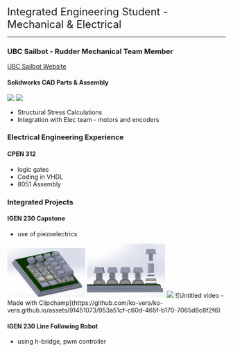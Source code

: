 

<br/>
<!---<img src="https://github.com/ko-vera/ko-vera.github.io/assets/91451073/cd6c7775-5e18-4cb7-b367-4364af5e81c0" width="90">--->
<font size ="5">Integrated Engineering Student - Mechanical & Electrical</font>  

----
### UBC Sailbot - Rudder Mechanical Team Member
[UBC Sailbot Website](https://www.ubcsailbot.org/)
#### Solidworks CAD Parts & Assembly
<img src="https://github.com/ko-vera/ko-vera.github.io/assets/91451073/18be7fbe-1d6d-4935-bb8d-18311dc1d2e1" width="180"> <img src="https://github.com/ko-vera/ko-vera.github.io/assets/91451073/dcda9d7b-4d81-40f5-aba7-b0ffed2962ce" width="300">

- Structural Stress Calculations
- Integration with Elec team - motors and encoders


### Electrical Engineering Experience
#### CPEN 312
- logic gates
- Coding in VHDL 
- 8051 Assembly

  
### Integrated Projects
#### IGEN 230 Capstone
- use of piezoelectrics
<img src="/assets/numpadbreakdown" width="180">
<img src="/assets/numpadexploded" width="180">
<img src="/assets/numpadgif?raw=true" width="180">
![Untitled video - Made with Clipchamp](https://github.com/ko-vera/ko-vera.github.io/assets/91451073/953a51cf-c60d-465f-b170-7065d8c8f2f6)

  
#### IGEN 230 Line Following Robot
- using h-bridge, pwm controller
